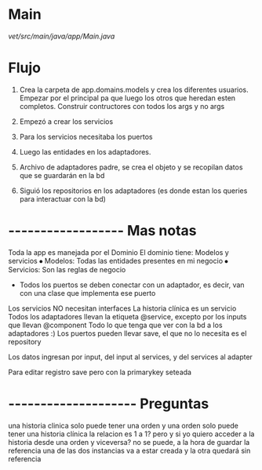 # Main
*vet/src/main/java/app/Main.java*

# Flujo
1. Crea la carpeta de app.domains.models y crea los diferentes usuarios.
Empezar por el principal pa que luego los otros que heredan esten completos.
Construir contructores con todos los args y no args

2. Empezó a crear los servicios

3. Para los servicios necesitaba los puertos

4. Luego las entidades en los adaptadores.

5. Archivo de adaptadores padre, se crea el objeto y se recopilan datos que se guardarán en la bd

6. Siguió los repositorios en los adaptadores 
(es donde estan los queries para interactuar con la bd)

# ------------------ Mas notas

Toda la app es manejada por el Dominio
El dominio tiene: Modelos y servicios
⦁	Modelos: Todas las entidades presentes en mi negocio
⦁	Servicios: Son las reglas de negocio
* Todos los puertos se deben conectar con un adaptador, es decir,
van con una clase que implementa ese puerto

Los servicios NO necesitan interfaces
La historia clínica es un servicio
Todos los adaptadores llevan la etiqueta @service, excepto por los inputs que llevan @component
Todo lo que tenga que ver con la bd a los adaptadores :) 
Los puertos pueden llevar save, el que no lo necesita es el repository

Los datos ingresan por input, del input al services, y del services al adapter

Para editar registro save pero con la primarykey seteada

# -------------------- Preguntas
una historia clinica solo puede tener una orden
y una orden solo puede tener una historia clínica
la relacion es 1 a 1? 
pero y si yo quiero acceder a la historia desde una orden y viceversa? 
no se puede, a la hora de guardar la referencia una de las dos instancias va a estar creada y la otra quedará sin referencia